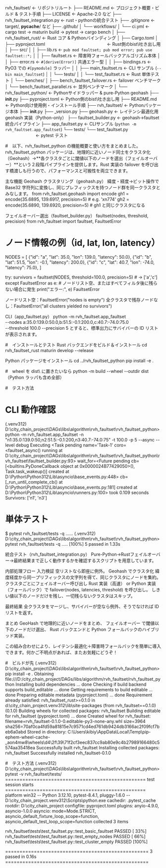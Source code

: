 rvh_faultset/                                     ← リポジトリルート
├── README.md                                     ← プロジェクト概要・ビルド & テスト手順
├── LICENSE                                       ← Apache-2.0 など
├── rvh_faultset_integration.py                   ← rust・pythonの統合テスト
├── .gitignore                                    ← target/, __pycache__/ など
├── .github/
│   └── workflows/
│       └── ci.yml                                ← cargo test → maturin build → pytest → cargo bench
│
├── rvh_faultset_rust/                            ← Rust コア & Pythonバインディング
│   ├── Cargo.toml
│   ├── pyproject.toml　　　　　　　　　　　　　　  ← Rust側のbist\吐き出し用
│   ├── src/
│   │   ├── lib.rs                                ← `pub mod faultset; pub mod error; pub use faultset::*;`
│   │   ├── faultset.rs                           ← 障害時フォールバックアルゴリズム本体
│   │   ├── error.rs                              ← `#[derive(Error)]` 共通エラー型
│   │   ├── bindings.rs                           ← PyO3 での `#[pymodule]` ラッパー
│   │   ├── main_faultset.rs                      ← CLI サンプル (`--bin main_faultset`)
│   │   └── tests/
│   │       └── test_faultset.rs                  ← Rust 単体テスト
│   └── benches/
│       ├── bench_faultset_failover.rs            ← failover ベンチマーク
│       └── bench_faultset_parallel.rs            ← 並列ベンチマーク
│
└── rvh_faultset_python/                          ← Pythonサイドラッパー & pure-Python geohash
    ├── __init__.py
    ├── pyproject.toml                            ← Python側のbist\吐き出し用
    ├── README.md                                 ← Python向け使用例・インストール手順
    ├── rvh_faultset/                             ← Pythonパッケージ本体
        ├── __init__.py
        ├── _version.py
        ├── geohash.py                            ← レイテンシ最適化用 geohash 実装（Python-only）
        ├── faultset_builder.py                   ← geohash→faultset 統合パイプライン
        ├── app_faultset.py                       ← CLIサンプル (`python -m rvh_faultset.app_faultset`)
        └── tests/
            └── test_faultset.py         　　　　　　　← pytest テスト

#　以下、rvh_faultset_python の機能概要と使い方をまとめました。
rvh_faultset_python パッケージは、地理的に近いノード同士をクラスタ化（Geohash）→**各クラスタごとに閾値以下のノードを選出（フェイルオーバー）**という２段階パイプラインを提供します。Rust 実装の failover を呼び出す橋渡しも行うので、パフォーマンスと可搬性を両立できます。

主な機能
Geohash クラスタリング（geohash.py）
緯度・経度→ビット操作で Base32 字符列に変換し、同じプレフィックスを持つノード群を同一クラスタとみなします。
from rvh_faultset.geohash import encode
gh1 = encode(35.6895, 139.6917, precision=5)  # e.g. 'xn774'
gh2 = encode(35.6890, 139.6920, precision=5)  # gh1 と同じクラスタになる

フェイルオーバー選出（faultset_builder.py）
faultset(nodes, threshold, precision)
from rvh_faultset import faultset, FaultsetError

# ノード情報の例（id, lat, lon, latency）
NODES = [
    {"id": "a", "lat": 35.0, "lon": 139.0, "latency":  50.0},
    {"id": "b", "lat": 51.5, "lon":  -0.1, "latency": 200.0},
    {"id": "c", "lat": 40.7, "lon":  -74.0, "latency":  75.0},
]

try:
    survivors = faultset(NODES, threshold=100.0, precision=5)
    # → ['a','c']
except FaultsetError as e:
    # ノードリスト空、またはすべてフィルタ後に残らない場合に発生
    print("エラー:", e)
FaultsetError

ノードリスト空：FaultsetError("nodes is empty")
全クラスタで残存ノードなし：FaultsetError("all clusters yielded no survivors")

CLI（app_faultset.py）
python -m rvh_faultset.app_faultset \
  --nodes a:35.0:139.0:50.0,b:51.5:-0.1:200.0,c:40.7:-74.0:75.0 \
  --threshold 100.0 --precision 5
とすると、標準出力にサバイバーの ID リストが表示されます。

#　インストールとテスト
Rust バックエンドをビルド＆インストール
cd rvh_faultset_rust
maturin develop --release

Python パッケージをインストール
cd ../rvh_faultset_python
pip install -e .

#　wheel を dist\ に置きたいなら
python -m build --wheel --outdir dist（Python ラッパも含め全部）


#　テスト方法
# CLI 動作確認
(.venv312) D:\city_chain_project\DAGs\libs\algorithm\rvh_faultset\rvh_faultset_python>python -m rvh_faultset.app_faultset -n "n1:35.0:139.0:50,n2:51.5:-0.1:200,n3:40.7:-74.0:75" -t 100.0 -p 5 --async --level debug
Executing <Task pending name='Task-1' coro=<faultset_async() running at D:\city_chain_project\DAGs\libs\algorithm\rvh_faultset\rvh_faultset_python\rvh_faultset\faultset_builder.py:93> wait_for=<Future pending cb=[<builtins.PyDoneCallback object at 0x0000024B77429050>(), Task.task_wakeup()] created at D:\Python\Python312\Lib\asyncio\base_events.py:448> cb=[_run_until_complete_cb() at D:\Python\Python312\Lib\asyncio\base_events.py:181] created at D:\Python\Python312\Lib\asyncio\runners.py:100> took 0.109 seconds
Survivors: ['n1', 'n3']

# 単体テスト
$ pytest rvh_faultset/tests -q
......
(.venv312) D:\city_chain_project\DAGs\libs\algorithm\rvh_faultset\rvh_faultset_python>pytest rvh_faultset/tests -q
.....                                                                                                            [100%]
5 passed in 1.33s

統合テスト（rvh_faultset_integration.py）
Pure-Python→Rustフェイルオーバー→最終結果まで正しく動作するかを確認するスクリプトを用意しています。

内部処理フロー
入力検証
空リストなら即座に例外。
Geohash でクラスタ化
緯度経度から同一プリフィックスの文字列を得て、同じクラスタにノードを集約。
クラスタごとにフェイルオーバー呼び出し
Rust 実装（高速） or Python 実装（フォールバック）で failover(nodes, latencies, threshold) を呼び出し。
しきい値以下のノードだけを残し、一切残らないクラスタはスキップ。

最終結果
全クラスタをマージし、サバイバーが空なら例外、そうでなければ ID リストを返す。

まとめ
GeoHash で地理的に近いノードをまとめ、
フェイルオーバー で閾値以下のノードだけ選出、
Rust バックエンドと Python フォールバックのハイブリッド実装。

この組み合わせにより、レイテンシ最適化＋障害時フォールバックを簡単に導入できます。何かご不明点があれば、またお気軽にどうぞ！


#　ビルドが先
(.venv312) D:\city_chain_project\DAGs\libs\algorithm\rvh_faultset\rvh_faultset_python>pip install -e .
Obtaining file:///D:/city_chain_project/DAGs/libs/algorithm/rvh_faultset/rvh_faultset_python
  Installing build dependencies ... done
  Checking if build backend supports build_editable ... done
  Getting requirements to build editable ... done
  Preparing editable metadata (pyproject.toml) ... done
Requirement already satisfied: rvh_faultset_rust>=0.1.0 in d:\city_chain_project\.venv312\lib\site-packages (from rvh_faultset==0.1.0) (0.1.0)
Building wheels for collected packages: rvh_faultset
  Building editable for rvh_faultset (pyproject.toml) ... done
  Created wheel for rvh_faultset: filename=rvh_faultset-0.1.0-0.editable-py3-none-any.whl size=3964 sha256=70af0ca4fd59a81815e7c9571cd4ed761db9424db3166ac2f09fcf7beb6a0abd
  Stored in directory: C:\Users\kibiy\AppData\Local\Temp\pip-ephem-wheel-cache-_aon4mw8\wheels\d4\2f\39\71f2cf3eec837cc9ab80e9c4b27989166480c5574aa35418ea
Successfully built rvh_faultset
Installing collected packages: rvh_faultset
Successfully installed rvh_faultset-0.1.0

#　テスト方法
(.venv312) D:\city_chain_project\DAGs\libs\algorithm\rvh_faultset\rvh_faultset_python>pytest -v rvh_faultset/tests/
================================================= test session starts =================================================
platform win32 -- Python 3.12.10, pytest-8.4.1, pluggy-1.6.0 -- D:\city_chain_project\.venv312\Scripts\python.exe
cachedir: .pytest_cache
rootdir: D:\city_chain_project
configfile: pyproject.toml
plugins: anyio-4.9.0, asyncio-1.0.0
asyncio: mode=Mode.STRICT, asyncio_default_fixture_loop_scope=function, asyncio_default_test_loop_scope=function
collected 3 items

rvh_faultset\tests\test_faultset.py::test_basic_faultset PASSED                                                  [ 33%]
rvh_faultset\tests\test_faultset.py::test_empty_nodes PASSED                                                     [ 66%]
rvh_faultset\tests\test_faultset.py::test_cluster_empty PASSED                                                   [100%]

================================================== 3 passed in 0.16s ==================================================
